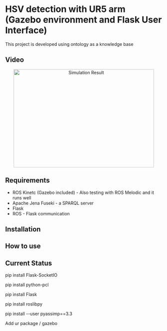 HSV detection with UR5 arm (Gazebo environment and Flask User Interface)
==================================================================
This project is developed using ontology as a knowledge base 

## Video
<p align="center">
<a href="http://www.youtube.com/watch?feature=player_embedded&v=J7AZaEtInVc" target="_blank"><img src="http://img.youtube.com/vi/J7AZaEtInVc/0.jpg" alt="Simulation Result" width="450" height="315" border="0" /></a>

## Requirements
* ROS Kinetc (Gazebo included) - Also testing with ROS Melodic and it runs well
* Apache Jena Fuseki - a SPARQL server
* Flask
* ROS - Flask communication
## Installation

## How to use

## Current Status
pip install Flask-SocketIO

pip install python-pcl

pip install Flask

pip install roslibpy

pip install --user pyassimp==3.3

Add ur package / gazebo
